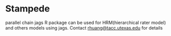 # Stampede
parallel chain jags R package can be used for HRM(hierarchical rater model) and others models using jags.
Contact rhuang@tacc.utexas.edu for details
